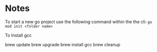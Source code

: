 # Notes

To start a new go project use the following command within the the cli: `go mod init <folder name>`


To Install gcc

brew update
brew upgrade
brew install gcc
brew cleanup
